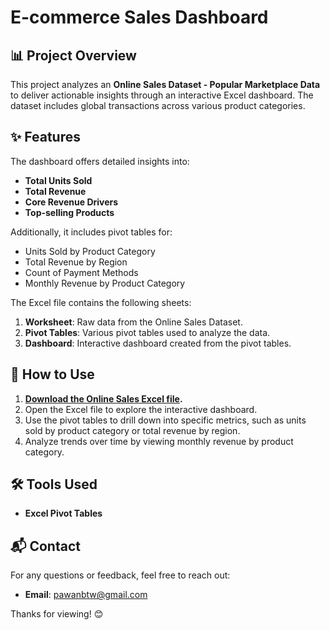 # E-commerce Sales Dashboard

## 📊 Project Overview

This project analyzes an **Online Sales Dataset - Popular Marketplace Data** to deliver actionable insights through an interactive Excel dashboard. The dataset includes global transactions across various product categories.

## ✨ Features

The dashboard offers detailed insights into:
- **Total Units Sold**
- **Total Revenue**
- **Core Revenue Drivers**
- **Top-selling Products**

Additionally, it includes pivot tables for:
- Units Sold by Product Category
- Total Revenue by Region
- Count of Payment Methods
- Monthly Revenue by Product Category

The Excel file contains the following sheets:
1. **Worksheet**: Raw data from the Online Sales Dataset.
2. **Pivot Tables**: Various pivot tables used to analyze the data.
3. **Dashboard**: Interactive dashboard created from the pivot tables.

## 🚀 How to Use

1. **[Download the Online Sales Excel file](https://github.com/pawan-karthik/Ecommerce-Sales-Dashboard/blob/main/Online-Sales-Data-Dashboard.xlsx).**
2. Open the Excel file to explore the interactive dashboard.
3. Use the pivot tables to drill down into specific metrics, such as units sold by product category or total revenue by region.
4. Analyze trends over time by viewing monthly revenue by product category.

## 🛠️ Tools Used

- **Excel Pivot Tables**

## 📬 Contact

For any questions or feedback, feel free to reach out:
- **Email**: [pawanbtw@gmail.com](mailto:pawanbtw@gmail.com)

Thanks for viewing! 😊
